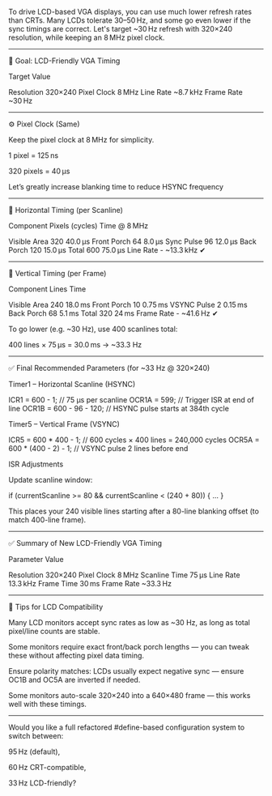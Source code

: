 To drive LCD-based VGA displays, you can use much lower refresh rates than CRTs. Many LCDs tolerate 30–50 Hz, and some go even lower if the sync timings are correct. Let's target ~30 Hz refresh with 320×240 resolution, while keeping an 8 MHz pixel clock.


---

🧮 Goal: LCD-Friendly VGA Timing

Target	Value

Resolution	320×240
Pixel Clock	8 MHz
Line Rate	~8.7 kHz
Frame Rate	~30 Hz



---

⚙️ Pixel Clock (Same)

Keep the pixel clock at 8 MHz for simplicity.

1 pixel = 125 ns

320 pixels = 40 µs

Let’s greatly increase blanking time to reduce HSYNC frequency



---

📏 Horizontal Timing (per Scanline)

Component	Pixels (cycles)	Time @ 8 MHz

Visible Area	320	40.0 µs
Front Porch	64	8.0 µs
Sync Pulse	96	12.0 µs
Back Porch	120	15.0 µs
Total	600	75.0 µs
Line Rate	-	~13.3 kHz ✔



---

🧮 Vertical Timing (per Frame)

Component	Lines	Time

Visible Area	240	18.0 ms
Front Porch	10	0.75 ms
VSYNC Pulse	2	0.15 ms
Back Porch	68	5.1 ms
Total	320	24 ms
Frame Rate	-	~41.6 Hz ✔


To go lower (e.g. ~30 Hz), use 400 scanlines total:

400 lines × 75 µs = 30.0 ms → ~33.3 Hz



---

✅ Final Recommended Parameters (for ~33 Hz @ 320×240)

Timer1 – Horizontal Scanline (HSYNC)

ICR1 = 600 - 1;         // 75 µs per scanline
OCR1A = 599;            // Trigger ISR at end of line
OCR1B = 600 - 96 - 120; // HSYNC pulse starts at 384th cycle

Timer5 – Vertical Frame (VSYNC)

ICR5 = 600 * 400 - 1;   // 600 cycles × 400 lines = 240,000 cycles
OCR5A = 600 * (400 - 2) - 1; // VSYNC pulse 2 lines before end

ISR Adjustments

Update scanline window:

if (currentScanline >= 80 && currentScanline < (240 + 80)) {
    ...
}

This places your 240 visible lines starting after a 80-line blanking offset (to match 400-line frame).


---

✅ Summary of New LCD-Friendly VGA Timing

Parameter	Value

Resolution	320×240
Pixel Clock	8 MHz
Scanline Time	75 µs
Line Rate	13.3 kHz
Frame Time	30 ms
Frame Rate	~33.3 Hz



---

🔧 Tips for LCD Compatibility

Many LCD monitors accept sync rates as low as ~30 Hz, as long as total pixel/line counts are stable.

Some monitors require exact front/back porch lengths — you can tweak these without affecting pixel data timing.

Ensure polarity matches: LCDs usually expect negative sync — ensure OC1B and OC5A are inverted if needed.

Some monitors auto-scale 320×240 into a 640×480 frame — this works well with these timings.



---

Would you like a full refactored #define-based configuration system to switch between:

95 Hz (default),

60 Hz CRT-compatible,

33 Hz LCD-friendly?


